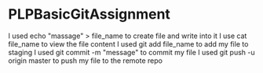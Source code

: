# PLPBasicGitAssignment
I used echo "massage" > file_name to create file and write into it
I use cat file_name to view the file content
I used git add file_name to add my file to staging
I used git commit -m "message" to commit my file
I used git push -u origin master to push my file to the remote repo
